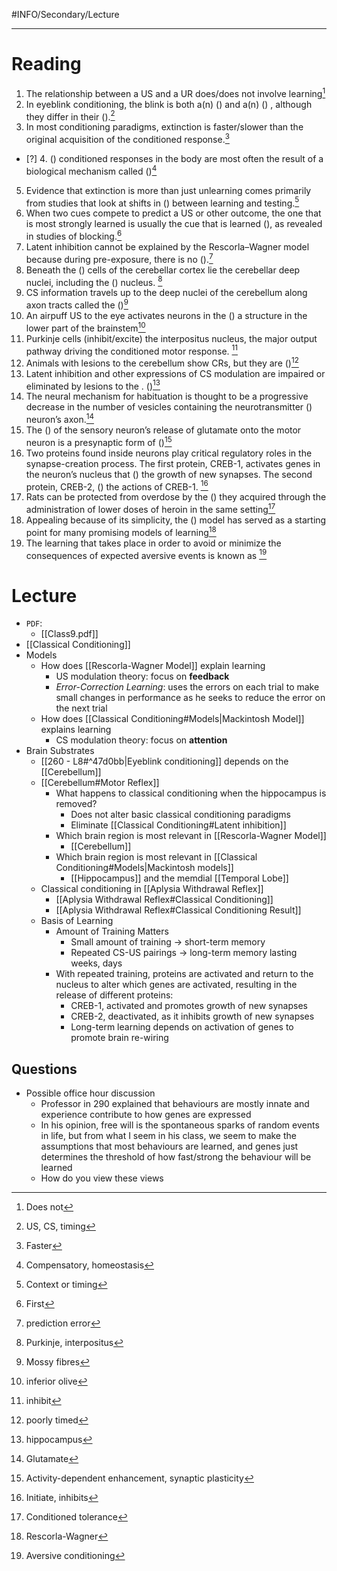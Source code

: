#INFO/Secondary/Lecture

---

# Reading

1. The relationship between a US and a UR does/does not involve learning[^1]
2. In eyeblink conditioning, the blink is both a(n) () and a(n) () , although they differ in their ().[^2]
3. In most conditioning paradigms, extinction is faster/slower than the original acquisition of the conditioned response.[^3]
- [?] 4. () conditioned responses in the body are most often the result of a biological mechanism called ()[^4]
5. Evidence that extinction is more than just unlearning comes primarily from studies that look at shifts in () between learning and testing.[^5]
6. When two cues compete to predict a US or other outcome, the one that is most strongly learned is usually the cue that is learned (), as revealed in studies of blocking.[^6]
7. Latent inhibition cannot be explained by the Rescorla–Wagner model because during pre-exposure, there is no ().[^7]
8. Beneath the () cells of the cerebellar cortex lie the cerebellar deep nuclei, including the () nucleus. [^8]
9. CS information travels up to the deep nuclei of the cerebellum along axon tracts called the ()[^9]
10. An airpuff US to the eye activates neurons in the () a structure in the lower part of the brainstem[^10]
11. Purkinje cells (inhibit/excite) the interpositus nucleus, the major output pathway driving the conditioned motor response. [^11]
12. Animals with lesions to the cerebellum show CRs, but they are ()[^12]
13. Latent inhibition and other expressions of CS modulation are impaired or eliminated by lesions to the . ()[^13]
14. The neural mechanism for habituation is thought to be a progressive decrease in the number of vesicles containing the neurotransmitter () neuron’s axon.[^14]
15. The () of the sensory neuron’s release of glutamate onto the motor neuron is a presynaptic form of  ()[^15]
16. Two proteins found inside neurons play critical regulatory roles in the synapse-creation process. The first protein, CREB-1, activates genes in the neuron’s nucleus that () the growth of new synapses. The second protein, CREB-2, () the actions of CREB-1. [^16]
17. Rats can be protected from overdose by the () they acquired through the administration of lower doses of heroin in the same setting[^17]
18. Appealing because of its simplicity, the () model has served as a starting point for many promising models of learning[^18]
19. The learning that takes place in order to avoid or minimize the consequences of expected aversive events is known as [^19]


# Lecture

- `PDF`:
    - [[Class9.pdf]]
- [[Classical Conditioning]]
- Models
    - How does [[Rescorla-Wagner Model]] explain learning
        - US modulation theory: focus on **feedback**
        - *Error-Correction Learning*: uses the errors on each trial to make small changes in performance as he seeks to reduce the error on the next trial
    - How does [[Classical Conditioning#Models|Mackintosh Model]]  explains learning
        - CS modulation theory: focus on **attention**
- Brain Substrates
    - [[260 - L8#^47d0bb|Eyeblink conditioning]] depends on the  [[Cerebellum]]
    - [[Cerebellum#Motor Reflex]]
        - What happens to classical conditioning when the hippocampus is removed?
            - Does not alter basic classical conditioning paradigms
            - Eliminate [[Classical Conditioning#Latent inhibition]]
        - Which brain region is most relevant in [[Rescorla-Wagner Model]]
            - [[Cerebellum]]
        - Which brain region is most relevant in [[Classical Conditioning#Models|Mackintosh models]]
            - [[Hippocampus]] and the memdial [[Temporal Lobe]]
    - Classical conditioning in [[Aplysia Withdrawal Reflex]]
        - [[Aplysia Withdrawal Reflex#Classical Conditioning]]
        - [[Aplysia Withdrawal Reflex#Classical Conditioning Result]]
    - Basis of Learning
        - Amount of Training Matters
            - Small amount of training -> short-term memory
            - Repeated CS-US pairings -> long-term memory lasting weeks, days
        - With repeated training, proteins are activated and return to the nucleus to alter which genes are activated, resulting in the release of different proteins:
            - CREB-1, activated and promotes growth of new synapses
            - CREB-2, deactivated, as it inhibits growth of new synapses
            - Long-term learning depends on activation of genes to promote brain re-wiring



## Questions

- Possible office hour discussion
    - Professor in 290 explained that behaviours are mostly innate and experience contribute to how genes are expressed
    - In his opinion, free will is the spontaneous sparks of random events in life, but from what I seem in his class, we seem to make the assumptions that most behaviours are learned, and genes just determines the threshold of how fast/strong the behaviour will be learned
    - How do you view these views




[^1]: Does not
[^2]: US, CS, timing
[^3]: Faster
[^4]: Compensatory, homeostasis
[^5]: Context or timing
[^6]: First
[^7]: prediction error
[^8]: Purkinje, interpositus
[^9]: Mossy fibres
[^10]: inferior olive
[^11]: inhibit
[^12]: poorly timed
[^13]: hippocampus
[^14]: Glutamate
[^15]: Activity-dependent enhancement, synaptic plasticity
[^16]: Initiate, inhibits
[^17]: Conditioned tolerance
[^18]: Rescorla-Wagner
[^19]: Aversive conditioning
